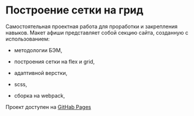# Построение сетки на грид


Самостоятельная проектная работа для проработки и закрепления навыков. Макет афиши представляет собой секцию сайта, созданную с использованием:

- методологии БЭМ,

- построения сетки на flex и grid,

- адаптивной верстки,

- scss,

- сборка на webpack,

Проект доступен на <a href="https://8eithel8.github.io/Grid/">GitHab Pages</a>  
